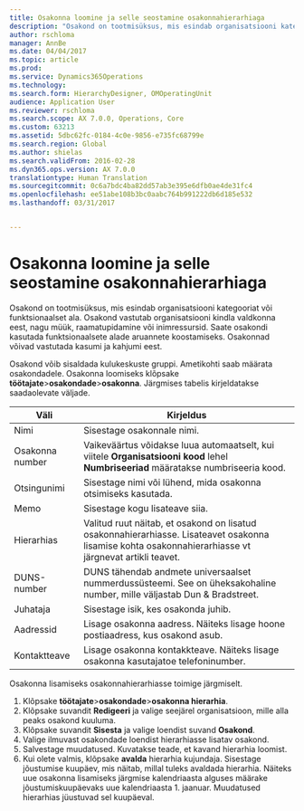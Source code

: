 ```yaml
---
title: Osakonna loomine ja selle seostamine osakonnahierarhiaga
description: "Osakond on tootmisüksus, mis esindab organisatsiooni kategooriat või funktsionaalset ala. Osakond vastutab organisatsiooni kindla valdkonna eest, nagu müük, raamatupidamine või inimressursid. Saate osakondi kasutada funktsionaalsete alade aruannete koostamiseks. Osakonnad võivad vastutada kasumi ja kahjumi eest."
author: rschloma
manager: AnnBe
ms.date: 04/04/2017
ms.topic: article
ms.prod: 
ms.service: Dynamics365Operations
ms.technology: 
ms.search.form: HierarchyDesigner, OMOperatingUnit
audience: Application User
ms.reviewer: rschloma
ms.search.scope: AX 7.0.0, Operations, Core
ms.custom: 63213
ms.assetid: 5dbc62fc-0184-4c0e-9856-e735fc68799e
ms.search.region: Global
ms.author: shielas
ms.search.validFrom: 2016-02-28
ms.dyn365.ops.version: AX 7.0.0
translationtype: Human Translation
ms.sourcegitcommit: 0c6a7bdc4ba82dd57ab3e395e6dfb0ae4de31fc4
ms.openlocfilehash: ee51abe108b3bc0aabc764b991222db6d185e532
ms.lasthandoff: 03/31/2017


---
```


# <a name="create-a-department-and-associate-it-with-the-department-hierarchy"></a>Osakonna loomine ja selle seostamine osakonnahierarhiaga

Osakond on tootmisüksus, mis esindab organisatsiooni kategooriat või funktsionaalset ala. Osakond vastutab organisatsiooni kindla valdkonna eest, nagu müük, raamatupidamine või inimressursid. Saate osakondi kasutada funktsionaalsete alade aruannete koostamiseks. Osakonnad võivad vastutada kasumi ja kahjumi eest.

Osakond võib sisaldada kulukeskuste gruppi. Ametikohti saab määrata osakondadele. Osakonna loomiseks klõpsake **töötajate**&gt;**osakondade**&gt;**osakonna**. Järgmises tabelis kirjeldatakse saadaolevate väljade.

| Väli               | Kirjeldus                                                                                                                                                                                                       |
|---------------------|-------------------------------------------------------------------------------------------------------------------------------------------------------------------------------------------------------------------|
| Nimi                | Sisestage osakonnale nimi.                                                                                                                                                                                  |
| Osakonna number   | Vaikeväärtus võidakse luua automaatselt, kui viitele **Organisatsiooni kood** lehel **Numbriseeriad** määratakse numbriseeria kood.                                                 |
| Otsingunimi         | Sisestage nimi või lühend, mida osakonna otsimiseks kasutada.                                                                                                                                            |
| Memo                | Sisestage kogu lisateave siia.                                                                                                                                                                            |
| Hierarhias        | Valitud ruut näitab, et osakond on lisatud osakonnahierarhiasse. Lisateavet osakonna lisamise kohta osakonnahierarhiasse vt järgnevat artikli teavet. |
| DUNS-number         | DUNS tähendab andmete universaalset nummerdussüsteemi. See on üheksakohaline number, mille väljastab Dun & Bradstreet.                                                                                                     |
| Juhataja             | Sisestage isik, kes osakonda juhib.                                                                                                                                                                    |
| Aadressid           | Lisage osakonna aadress. Näiteks lisage hoone postiaadress, kus osakond asub.                                                                          |
| Kontaktteave | Lisage osakonna kontakkteave. Näiteks lisage osakonna kasutajatoe telefoninumber.                                                                                           |

Osakonna lisamiseks osakonnahierarhiasse toimige järgmiselt.

1.  Klõpsake **töötajate**&gt;**osakondade**&gt;**osakonna hierarhia**.
2.  Klõpsake suvandit **Redigeeri** ja valige seejärel organisatsioon, mille alla peaks osakond kuuluma.
3.  Klõpsake suvandit **Sisesta** ja valige loendist suvand **Osakond**.
4.  Valige ilmuvast osakondade loendist hierarhiasse lisatav osakond.
5.  Salvestage muudatused. Kuvatakse teade, et kavand hierarhia loomist.
6.  Kui olete valmis, klõpsake **avalda** hierarhia kujundaja. Sisestage jõustumise kuupäev, mis näitab, millal tuleks avaldada hierarhia. Näiteks uue osakonna lisamiseks järgmise kalendriaasta alguses määrake jõustumiskuupäevaks uue kalendriaasta 1. jaanuar. Muudatused hierarhias jüustuvad sel kuupäeval.



